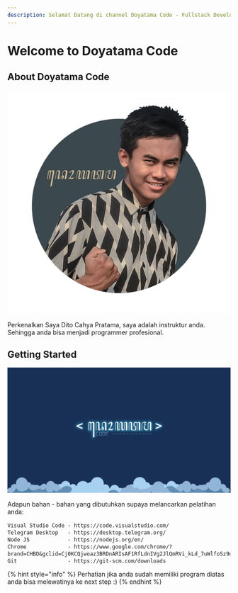 ```yaml
---
description: Selamat Datang di channel Doyatama Code - Fullstack Development.
---
```


# Welcome to Doyatama Code

## About Doyatama Code

![](.gitbook/assets/dito%20%281%29.png)

Perkenalkan Saya Dito Cahya Pratama, saya adalah instruktur anda. Sehingga anda bisa menjadi programmer profesional.

## Getting Started

![Doyatama Code](.gitbook/assets/wallpaperdoyatama-blue.jpg)

Adapun bahan - bahan yang dibutuhkan supaya melancarkan pelatihan anda:

```
Visual Studio Code - https://code.visualstudio.com/
Telegram Desktop   - https://desktop.telegram.org/
Node JS            - https://nodejs.org/en/
Chrome             - https://www.google.com/chrome/?brand=CHBD&gclid=Cj0KCQjwoaz3BRDnARIsAF1RfLdnIVg2JlQmRVi_kLd_7uWlfoSz9uNvcIOZ32Msk0vzWJUSIqaLNGkaAopqEALw_wcB&gclsrc=aw.ds
Git                - https://git-scm.com/downloads
```

{% hint style="info" %}
 Perhatian jika anda sudah memiliki program diatas anda bisa melewatinya ke next step  :\)
{% endhint %}



